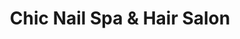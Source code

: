 ---
title: "Chic Nail Spa & Hair Salon"
url: /franklin/chic-nail-spa-und-hair-salon/
shop: Kosmetik
---